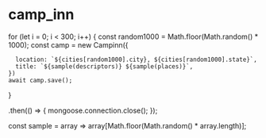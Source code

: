 # camp_inn

  for (let i = 0; i < 300; i++) {
    const random1000 = Math.floor(Math.random() * 1000);
    const camp = new Campinn({

      location: `${cities[random1000].city}, ${cities[random1000].state}`,
      title: `${sample(descriptors)} ${sample(places)}`,
    })
    await camp.save();
  }

  .then(() => {
    mongoose.connection.close();
  });

const sample = array => array[Math.floor(Math.random() * array.length)];
